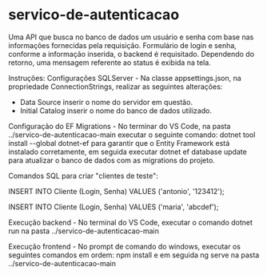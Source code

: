 # servico-de-autenticacao
Uma API que busca no banco de dados um usuário e senha com base nas informações fornecidas pela requisição.
Formulário de login e senha, conforme a informação inserida, o backend é requisitado. Dependendo do retorno, uma mensagem referente ao status é exibida na tela.

Instruções:
Configurações SQLServer - Na classe appsettings.json, na propriedade ConnectionStrings, realizar as seguintes alterações:
- Data Source inserir o nome do servidor em questão.
- Initial Catalog inserir o nome do banco de dados utilizado.

Configuração do EF Migrations - No terminar do VS Code, na pasta ../servico-de-autenticacao-main executar o seguinte comando: dotnet tool install --global dotnet-ef para garantir que o Entity Framework está instalado corretamente, em seguida executar dotnet ef database update para atualizar o banco de dados com as migrations do projeto.

Comandos SQL para criar "clientes de teste":

INSERT INTO Cliente (Login, Senha)
VALUES ('antonio', '123412');

INSERT INTO Cliente (Login, Senha)
VALUES ('maria', 'abcdef');

Execução backend - No terminal do VS Code, executar o comando dotnet run na pasta ../servico-de-autenticacao-main 

Execução frontend - No prompt de comando do windows, executar os seguintes comandos em ordem: npm install e em seguida ng serve na pasta ../servico-de-autenticacao-main 




